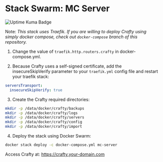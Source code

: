 # Stack Swarm: MC Server

![Uptime Kuma Badge](https://uptime-kuma.edj-labs.com/api/badge/36/status)

Note: <i>This stack uses Traefik. If you are willing to deploy Crafty using simply docker compose, check out `docker-compose` branch of this repository.</i>

1. Change the value of `traefik.http.routers.crafty` in docker-compose.yml.

2. Because Crafty uses a self-signed certificate, add the insecureSkipVerify parameter to your `traefik.yml` config file and restart your traefik stack:

```yaml
serversTransport:
  insecureSkipVerify: true
```

3. Create the Crafty required directories:
```bash
mkdir -p /data/docker/crafty/backups
mkdir -p /data/docker/crafty/logs
mkdir -p /data/docker/crafty/servers
mkdir -p /data/docker/crafty/config
mkdir -p /data/docker/crafty/import
```

4. Deploy the stack using Docker Swarm:

```bash
docker stack deploy -c docker-compose.yml mc-server
```

Access Crafty at: https://crafty.your-domain.com

